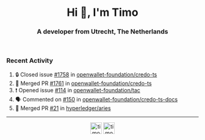 <h1 align="center">Hi 👋, I'm Timo</h1>
<h3 align="center">A developer from Utrecht, The Netherlands</h3>
<br/>
<!-- https://github.com/rahuldkjain/github-profile-readme-generator --!>

<!--  <p align="left"><img src="https://github-readme-stats.vercel.app/api?username=timoglastra&show_icons=true&count_private=true&" alt="timoglastra" /></p> --!>

<!--
Github language stats
<p align="left"><img src="https://github-readme-stats.vercel.app/api/top-langs/?username=timoglastra&layout=compact" alt="timoglastra" /><p>
-->

<!-- Codestats language stats -->
<!-- <p align="left"><img src="https://codestats-readme.vercel.app/api/top-langs/?username=timoglastra&layout=compact&language_count=12" alt="timoglastra" /><p>    --!>
  
<h3>Recent Activity</h3>

<!--START_SECTION:activity-->
1. 🔒 Closed issue [#1758](https://github.com/openwallet-foundation/credo-ts/issues/1758) in [openwallet-foundation/credo-ts](https://github.com/openwallet-foundation/credo-ts)
2. 🎉 Merged PR [#1761](https://github.com/openwallet-foundation/credo-ts/pull/1761) in [openwallet-foundation/credo-ts](https://github.com/openwallet-foundation/credo-ts)
3. ❗ Opened issue [#114](https://github.com/openwallet-foundation/tac/issues/114) in [openwallet-foundation/tac](https://github.com/openwallet-foundation/tac)
4. 🗣 Commented on [#150](https://github.com/openwallet-foundation/credo-ts-docs/pull/150#issuecomment-1946142497) in [openwallet-foundation/credo-ts-docs](https://github.com/openwallet-foundation/credo-ts-docs)
5. 🎉 Merged PR [#21](https://github.com/hyperledger/aries/pull/21) in [hyperledger/aries](https://github.com/hyperledger/aries)
<!--END_SECTION:activity-->

---

<p align="center">
<a href="https://twitter.com/timoglastra" target="blank"><img align="center" src="https://cdn.jsdelivr.net/npm/simple-icons@3.0.1/icons/twitter.svg" alt="timoglastra" height="30" width="30" /></a>
<a href="https://linkedin.com/in/timoglastra" target="blank"><img align="center" src="https://cdn.jsdelivr.net/npm/simple-icons@3.0.1/icons/linkedin.svg" alt="timoglastra" height="30" width="30" /></a>
</p>



